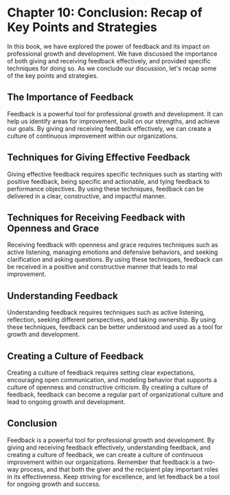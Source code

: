 Chapter 10: Conclusion: Recap of Key Points and Strategies
==========================================================

In this book, we have explored the power of feedback and its impact on professional growth and development. We have discussed the importance of both giving and receiving feedback effectively, and provided specific techniques for doing so. As we conclude our discussion, let's recap some of the key points and strategies.

The Importance of Feedback
--------------------------

Feedback is a powerful tool for professional growth and development. It can help us identify areas for improvement, build on our strengths, and achieve our goals. By giving and receiving feedback effectively, we can create a culture of continuous improvement within our organizations.

Techniques for Giving Effective Feedback
----------------------------------------

Giving effective feedback requires specific techniques such as starting with positive feedback, being specific and actionable, and tying feedback to performance objectives. By using these techniques, feedback can be delivered in a clear, constructive, and impactful manner.

Techniques for Receiving Feedback with Openness and Grace
---------------------------------------------------------

Receiving feedback with openness and grace requires techniques such as active listening, managing emotions and defensive behaviors, and seeking clarification and asking questions. By using these techniques, feedback can be received in a positive and constructive manner that leads to real improvement.

Understanding Feedback
----------------------

Understanding feedback requires techniques such as active listening, reflection, seeking different perspectives, and taking ownership. By using these techniques, feedback can be better understood and used as a tool for growth and development.

Creating a Culture of Feedback
------------------------------

Creating a culture of feedback requires setting clear expectations, encouraging open communication, and modeling behavior that supports a culture of openness and constructive criticism. By creating a culture of feedback, feedback can become a regular part of organizational culture and lead to ongoing growth and development.

Conclusion
----------

Feedback is a powerful tool for professional growth and development. By giving and receiving feedback effectively, understanding feedback, and creating a culture of feedback, we can create a culture of continuous improvement within our organizations. Remember that feedback is a two-way process, and that both the giver and the recipient play important roles in its effectiveness. Keep striving for excellence, and let feedback be a tool for ongoing growth and success.
